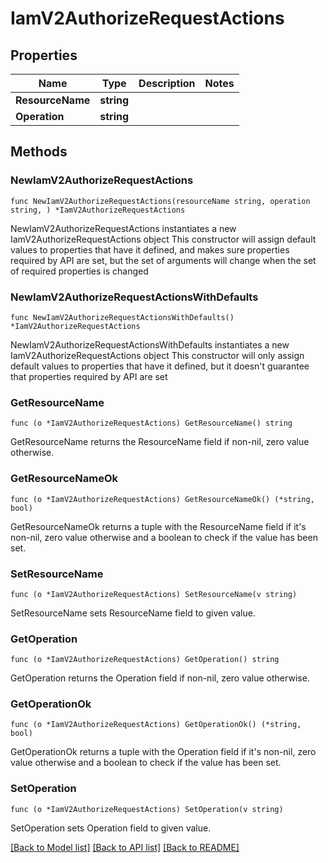 # IamV2AuthorizeRequestActions

## Properties

Name | Type | Description | Notes
------------ | ------------- | ------------- | -------------
**ResourceName** | **string** |  | 
**Operation** | **string** |  | 

## Methods

### NewIamV2AuthorizeRequestActions

`func NewIamV2AuthorizeRequestActions(resourceName string, operation string, ) *IamV2AuthorizeRequestActions`

NewIamV2AuthorizeRequestActions instantiates a new IamV2AuthorizeRequestActions object
This constructor will assign default values to properties that have it defined,
and makes sure properties required by API are set, but the set of arguments
will change when the set of required properties is changed

### NewIamV2AuthorizeRequestActionsWithDefaults

`func NewIamV2AuthorizeRequestActionsWithDefaults() *IamV2AuthorizeRequestActions`

NewIamV2AuthorizeRequestActionsWithDefaults instantiates a new IamV2AuthorizeRequestActions object
This constructor will only assign default values to properties that have it defined,
but it doesn't guarantee that properties required by API are set

### GetResourceName

`func (o *IamV2AuthorizeRequestActions) GetResourceName() string`

GetResourceName returns the ResourceName field if non-nil, zero value otherwise.

### GetResourceNameOk

`func (o *IamV2AuthorizeRequestActions) GetResourceNameOk() (*string, bool)`

GetResourceNameOk returns a tuple with the ResourceName field if it's non-nil, zero value otherwise
and a boolean to check if the value has been set.

### SetResourceName

`func (o *IamV2AuthorizeRequestActions) SetResourceName(v string)`

SetResourceName sets ResourceName field to given value.


### GetOperation

`func (o *IamV2AuthorizeRequestActions) GetOperation() string`

GetOperation returns the Operation field if non-nil, zero value otherwise.

### GetOperationOk

`func (o *IamV2AuthorizeRequestActions) GetOperationOk() (*string, bool)`

GetOperationOk returns a tuple with the Operation field if it's non-nil, zero value otherwise
and a boolean to check if the value has been set.

### SetOperation

`func (o *IamV2AuthorizeRequestActions) SetOperation(v string)`

SetOperation sets Operation field to given value.



[[Back to Model list]](../README.md#documentation-for-models) [[Back to API list]](../README.md#documentation-for-api-endpoints) [[Back to README]](../README.md)


